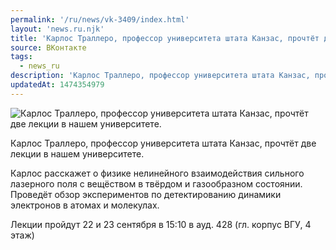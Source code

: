```yaml
---
permalink: '/ru/news/vk-3409/index.html'
layout: 'news.ru.njk'
title: 'Карлос Траллеро, профессор университета штата Канзас, прочтёт две лекции в нашем университете.'
source: ВКонтакте
tags:
  - news_ru
description: 'Карлос Траллеро, профессор университета штата Канзас, прочтёт две лекции в нашем университете.'
updatedAt: 1474354979
---
```

![Карлос Траллеро, профессор университета штата Канзас, прочтёт две лекции в нашем университете.](https://sun9-40.userapi.com/impf/c636524/v636524501/26c77/Wc0yfLZbKDI.jpg?size=1280x834&quality=96&sign=4ee5985f224ff41f40d83db9e441c4c2&c_uniq_tag=RtGA2rLR0J5lxPkJI4PHRYevE3a9WwXEXhb77yiBSqE&type=album)

Карлос Траллеро, профессор университета штата Канзас, прочтёт две лекции в нашем университете.

Карлос расскажет о физике нелинейного взаимодействия сильного лазерного поля с вещёством в твёрдом и газообразном состоянии. Проведёт обзор экспериментов по детектированию динамики электронов в атомах и молекулах.

Лекции пройдут 22 и 23 сентября в 15:10 в ауд. 428 (гл. корпус ВГУ, 4 этаж)
